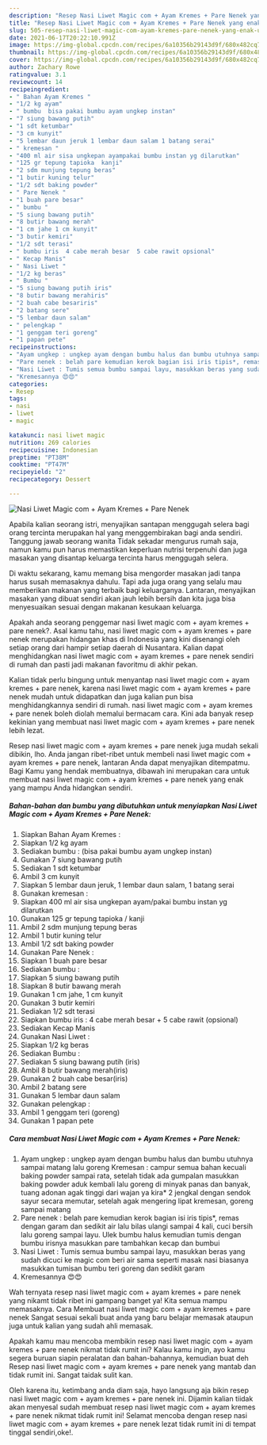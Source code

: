 ```yaml
---
description: "Resep Nasi Liwet Magic com + Ayam Kremes + Pare Nenek yang enak Untuk Jualan"
title: "Resep Nasi Liwet Magic com + Ayam Kremes + Pare Nenek yang enak Untuk Jualan"
slug: 505-resep-nasi-liwet-magic-com-ayam-kremes-pare-nenek-yang-enak-untuk-jualan
date: 2021-06-17T20:22:10.991Z
image: https://img-global.cpcdn.com/recipes/6a10356b29143d9f/680x482cq70/nasi-liwet-magic-com-ayam-kremes-pare-nenek-foto-resep-utama.jpg
thumbnail: https://img-global.cpcdn.com/recipes/6a10356b29143d9f/680x482cq70/nasi-liwet-magic-com-ayam-kremes-pare-nenek-foto-resep-utama.jpg
cover: https://img-global.cpcdn.com/recipes/6a10356b29143d9f/680x482cq70/nasi-liwet-magic-com-ayam-kremes-pare-nenek-foto-resep-utama.jpg
author: Zachary Rowe
ratingvalue: 3.1
reviewcount: 14
recipeingredient:
- " Bahan Ayam Kremes "
- "1/2 kg ayam"
- " bumbu  bisa pakai bumbu ayam ungkep instan"
- "7 siung bawang putih"
- "1 sdt ketumbar"
- "3 cm kunyit"
- "5 lembar daun jeruk 1 lembar daun salam 1 batang serai"
- " kremesan "
- "400 ml air sisa ungkepan ayampakai bumbu instan yg dilarutkan"
- "125 gr tepung tapioka  kanji"
- "2 sdm munjung tepung beras"
- "1 butir kuning telur"
- "1/2 sdt baking powder"
- " Pare Nenek "
- "1 buah pare besar"
- " bumbu "
- "5 siung bawang putih"
- "8 butir bawang merah"
- "1 cm jahe 1 cm kunyit"
- "3 butir kemiri"
- "1/2 sdt terasi"
- " bumbu iris  4 cabe merah besar  5 cabe rawit opsional"
- " Kecap Manis"
- " Nasi Liwet "
- "1/2 kg beras"
- " Bumbu "
- "5 siung bawang putih iris"
- "8 butir bawang merahiris"
- "2 buah cabe besariris"
- "2 batang sere"
- "5 lembar daun salam"
- " pelengkap "
- "1 genggam teri goreng"
- "1 papan pete"
recipeinstructions:
- "Ayam ungkep : ungkep ayam dengan bumbu halus dan bumbu utuhnya sampai matang lalu goreng Kremesan : campur semua bahan kecuali baking powder sampai rata, setelah tidak ada gumpalan masukkan baking powder aduk kembali lalu goreng di minyak panas dan banyak, tuang adonan agak tinggi dari wajan ya kira* 2 jengkal dengan sendok sayur secara memutar, setelah agak mengering lipat kremesan, goreng sampai matang"
- "Pare nenek : belah pare kemudian kerok bagian isi iris tipis*, remas dengan garam dan sedikit air lalu bilas ulangi sampai 4 kali, cuci bersih lalu goreng sampai layu. Ulek bumbu halus kemudian tumis dengan bumbu irisnya masukkan pare tambahkan kecap dan bumbui"
- "Nasi Liwet : Tumis semua bumbu sampai layu, masukkan beras yang sudah dicuci ke magic com beri air sama seperti masak nasi biasanya masukkan tumisan bumbu teri goreng dan sedikit garam"
- "Kremesannya 😍😍"
categories:
- Resep
tags:
- nasi
- liwet
- magic

katakunci: nasi liwet magic 
nutrition: 269 calories
recipecuisine: Indonesian
preptime: "PT38M"
cooktime: "PT47M"
recipeyield: "2"
recipecategory: Dessert

---
```



![Nasi Liwet Magic com + Ayam Kremes + Pare Nenek](https://img-global.cpcdn.com/recipes/6a10356b29143d9f/680x482cq70/nasi-liwet-magic-com-ayam-kremes-pare-nenek-foto-resep-utama.jpg)

Apabila kalian seorang istri, menyajikan santapan menggugah selera bagi orang tercinta merupakan hal yang menggembirakan bagi anda sendiri. Tanggung jawab seorang  wanita Tidak sekadar mengurus rumah saja, namun kamu pun harus memastikan keperluan nutrisi terpenuhi dan juga masakan yang disantap keluarga tercinta harus menggugah selera.

Di waktu  sekarang, kamu memang bisa mengorder masakan jadi tanpa harus susah memasaknya dahulu. Tapi ada juga orang yang selalu mau memberikan makanan yang terbaik bagi keluarganya. Lantaran, menyajikan masakan yang dibuat sendiri akan jauh lebih bersih dan kita juga bisa menyesuaikan sesuai dengan makanan kesukaan keluarga. 



Apakah anda seorang penggemar nasi liwet magic com + ayam kremes + pare nenek?. Asal kamu tahu, nasi liwet magic com + ayam kremes + pare nenek merupakan hidangan khas di Indonesia yang kini disenangi oleh setiap orang dari hampir setiap daerah di Nusantara. Kalian dapat menghidangkan nasi liwet magic com + ayam kremes + pare nenek sendiri di rumah dan pasti jadi makanan favoritmu di akhir pekan.

Kalian tidak perlu bingung untuk menyantap nasi liwet magic com + ayam kremes + pare nenek, karena nasi liwet magic com + ayam kremes + pare nenek mudah untuk didapatkan dan juga kalian pun bisa menghidangkannya sendiri di rumah. nasi liwet magic com + ayam kremes + pare nenek boleh diolah memalui bermacam cara. Kini ada banyak resep kekinian yang membuat nasi liwet magic com + ayam kremes + pare nenek lebih lezat.

Resep nasi liwet magic com + ayam kremes + pare nenek juga mudah sekali dibikin, lho. Anda jangan ribet-ribet untuk membeli nasi liwet magic com + ayam kremes + pare nenek, lantaran Anda dapat menyajikan ditempatmu. Bagi Kamu yang hendak membuatnya, dibawah ini merupakan cara untuk membuat nasi liwet magic com + ayam kremes + pare nenek yang enak yang mampu Anda hidangkan sendiri.

<!--inarticleads1-->

##### Bahan-bahan dan bumbu yang dibutuhkan untuk menyiapkan Nasi Liwet Magic com + Ayam Kremes + Pare Nenek:

1. Siapkan  Bahan Ayam Kremes :
1. Siapkan 1/2 kg ayam
1. Sediakan  bumbu : (bisa pakai bumbu ayam ungkep instan)
1. Gunakan 7 siung bawang putih
1. Sediakan 1 sdt ketumbar
1. Ambil 3 cm kunyit
1. Siapkan 5 lembar daun jeruk, 1 lembar daun salam, 1 batang serai
1. Gunakan  kremesan :
1. Siapkan 400 ml air sisa ungkepan ayam/pakai bumbu instan yg dilarutkan
1. Gunakan 125 gr tepung tapioka / kanji
1. Ambil 2 sdm munjung tepung beras
1. Ambil 1 butir kuning telur
1. Ambil 1/2 sdt baking powder
1. Gunakan  Pare Nenek :
1. Siapkan 1 buah pare besar
1. Sediakan  bumbu :
1. Siapkan 5 siung bawang putih
1. Siapkan 8 butir bawang merah
1. Gunakan 1 cm jahe, 1 cm kunyit
1. Gunakan 3 butir kemiri
1. Sediakan 1/2 sdt terasi
1. Siapkan  bumbu iris : 4 cabe merah besar + 5 cabe rawit (opsional)
1. Sediakan  Kecap Manis
1. Gunakan  Nasi Liwet :
1. Siapkan 1/2 kg beras
1. Sediakan  Bumbu :
1. Sediakan 5 siung bawang putih (iris)
1. Ambil 8 butir bawang merah(iris)
1. Gunakan 2 buah cabe besar(iris)
1. Ambil 2 batang sere
1. Gunakan 5 lembar daun salam
1. Gunakan  pelengkap :
1. Ambil 1 genggam teri (goreng)
1. Gunakan 1 papan pete




<!--inarticleads2-->

##### Cara membuat Nasi Liwet Magic com + Ayam Kremes + Pare Nenek:

1. Ayam ungkep : ungkep ayam dengan bumbu halus dan bumbu utuhnya sampai matang lalu goreng Kremesan : campur semua bahan kecuali baking powder sampai rata, setelah tidak ada gumpalan masukkan baking powder aduk kembali lalu goreng di minyak panas dan banyak, tuang adonan agak tinggi dari wajan ya kira* 2 jengkal dengan sendok sayur secara memutar, setelah agak mengering lipat kremesan, goreng sampai matang
1. Pare nenek : belah pare kemudian kerok bagian isi iris tipis*, remas dengan garam dan sedikit air lalu bilas ulangi sampai 4 kali, cuci bersih lalu goreng sampai layu. Ulek bumbu halus kemudian tumis dengan bumbu irisnya masukkan pare tambahkan kecap dan bumbui
1. Nasi Liwet : Tumis semua bumbu sampai layu, masukkan beras yang sudah dicuci ke magic com beri air sama seperti masak nasi biasanya masukkan tumisan bumbu teri goreng dan sedikit garam
1. Kremesannya 😍😍




Wah ternyata resep nasi liwet magic com + ayam kremes + pare nenek yang nikamt tidak ribet ini gampang banget ya! Kita semua mampu memasaknya. Cara Membuat nasi liwet magic com + ayam kremes + pare nenek Sangat sesuai sekali buat anda yang baru belajar memasak ataupun juga untuk kalian yang sudah ahli memasak.

Apakah kamu mau mencoba membikin resep nasi liwet magic com + ayam kremes + pare nenek nikmat tidak rumit ini? Kalau kamu ingin, ayo kamu segera buruan siapin peralatan dan bahan-bahannya, kemudian buat deh Resep nasi liwet magic com + ayam kremes + pare nenek yang mantab dan tidak rumit ini. Sangat taidak sulit kan. 

Oleh karena itu, ketimbang anda diam saja, hayo langsung aja bikin resep nasi liwet magic com + ayam kremes + pare nenek ini. Dijamin kalian tiidak akan menyesal sudah membuat resep nasi liwet magic com + ayam kremes + pare nenek nikmat tidak rumit ini! Selamat mencoba dengan resep nasi liwet magic com + ayam kremes + pare nenek lezat tidak rumit ini di tempat tinggal sendiri,oke!.

